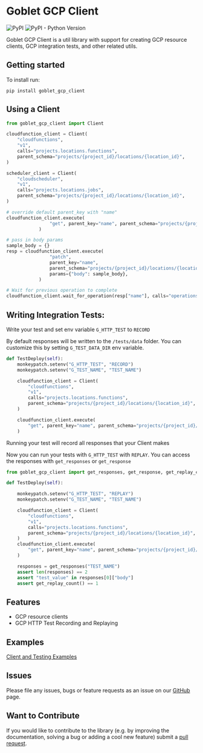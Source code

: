 # Goblet GCP Client

![PyPI](https://img.shields.io/pypi/v/goblet_gcp_client?color=blue&style=plastic)
![PyPI - Python Version](https://img.shields.io/pypi/pyversions/goblet_gcp_client?style=plastic)

 Goblet GCP Client is a util library with support for creating GCP resource clients, GCP integration tests, and other related utils.

## Getting started

To install run: 

`pip install goblet_gcp_client`

## Using a Client

```python
from goblet_gcp_client import Client

cloudfunction_client = Client(
    "cloudfunctions",
    "v1",
    calls="projects.locations.functions",
    parent_schema="projects/{project_id}/locations/{location_id}",
)

scheduler_client = Client(
    "cloudscheduler",
    "v1",
    calls="projects.locations.jobs",
    parent_schema="projects/{project_id}/locations/{location_id}",
)

# override default parent_key with "name"
cloudfunction_client.execute(
                "get", parent_key="name", parent_schema="projects/{project_id}/locations/{location_id}/functions/{name}"
            )

# pass in body params
sample_body = {}
resp = cloudfunction_client.execute(
                "patch",
                parent_key="name",
                parent_schema="projects/{project_id}/locations/{location_id}/functions/{name}",
                params={"body": sample_body},
            )

# Wait for previous operation to complete
cloudfunction_client.wait_for_operation(resp["name"], calls="operations")
```

## Writing Integration Tests:

Write your test and set env variable `G_HTTP_TEST` to `RECORD`

By default responses will be written to the `/tests/data` folder. You can customize this by setting `G_TEST_DATA_DIR` env variable.

```python
def TestDeploy(self):
    monkeypatch.setenv("G_HTTP_TEST", "RECORD")
    monkeypatch.setenv("G_TEST_NAME", "TEST_NAME")

    cloudfunction_client = Client(
        "cloudfunctions",
        "v1",
        calls="projects.locations.functions",
        parent_schema="projects/{project_id}/locations/{location_id}",
    )

    cloudfunction_client.execute(
        "get", parent_key="name", parent_schema="projects/{project_id}/locations/{location_id}/functions/{name}"
    )
```
Running your test will record all responses that your Client makes

Now you can run your tests with `G_HTTP_TEST` with `REPLAY`. You can access the responses with `get_responses` or `get_response`

```python
from goblet_gcp_client import get_responses, get_response, get_replay_count

def TestDeploy(self):

    monkeypatch.setenv("G_HTTP_TEST", "REPLAY")
    monkeypatch.setenv("G_TEST_NAME", "TEST_NAME")

    cloudfunction_client = Client(
        "cloudfunctions",
        "v1",
        calls="projects.locations.functions",
        parent_schema="projects/{project_id}/locations/{location_id}",
    )
    cloudfunction_client.execute(
        "get", parent_key="name", parent_schema="projects/{project_id}/locations/{location_id}/functions/{name}"
    )

    responses = get_responses("TEST_NAME")
    assert len(responses) == 2
    assert "test_value" in responses[0]["body"]
    assert get_replay_count() == 1
```

## Features

* GCP resource clients
* GCP HTTP Test Recording and Replaying

## Examples

[Client and Testing Examples](https://github.com/goblet/goblet_gcp_client/blob/main/examples)


## Issues

Please file any issues, bugs or feature requests as an issue on our [GitHub](https://github.com/goblet/goblet_gcp_client/issues) page.

## Want to Contribute

If you would like to contribute to the library (e.g. by improving the documentation, solving a bug or adding a cool new feature) submit a [pull request](https://github.com/goblet/goblet_gcp_client/pulls).
